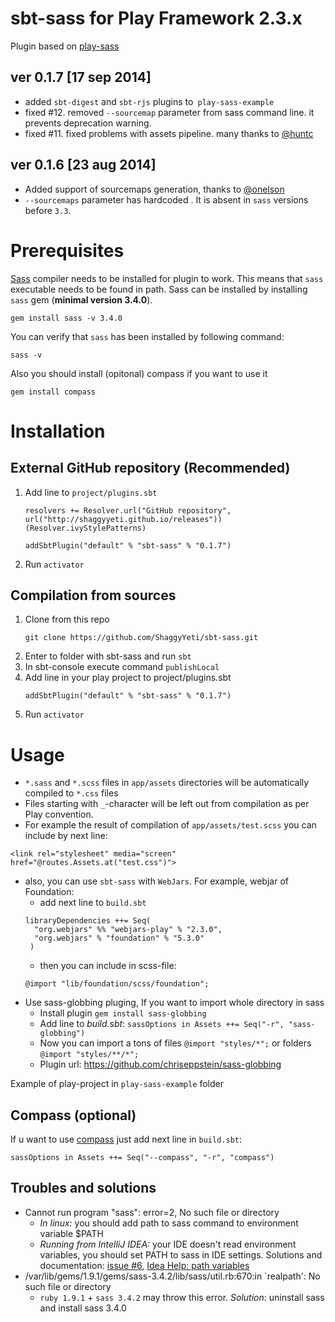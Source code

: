 sbt-sass for Play Framework 2.3.x
========
Plugin based on [play-sass][play-sass] 

## ver 0.1.7 [17 sep 2014]
* added `sbt-digest` and `sbt-rjs` plugins to` play-sass-example`
* fixed #12. removed `--sourcemap` parameter from sass command line. it prevents deprecation warning. 
* fixed #11. fixed problems with assets pipeline. many thanks to [@huntc][huntc]  

## ver 0.1.6 [23 aug 2014]
* Added support of sourcemaps generation, thanks to [@onelson][onelson]
* `--sourcemaps` parameter has hardcoded . It is absent in `sass` versions before `3.3`.  

# Prerequisites
[Sass][sass] compiler needs to be installed for plugin to work. This means that `sass` executable
needs to be found in path. Sass can be installed by installing `sass` gem (**minimal version 3.4.0**).
```
gem install sass -v 3.4.0 
```
You can verify that `sass` has been installed by following command:
```
sass -v
```
Also you should install (opitonal) compass if you want to use it
```
gem install compass
```

# Installation
## External GitHub repository (Recommended)
1. Add line to `project/plugins.sbt`
   ```
   resolvers += Resolver.url("GitHub repository", url("http://shaggyyeti.github.io/releases"))(Resolver.ivyStylePatterns)

   addSbtPlugin("default" % "sbt-sass" % "0.1.7")
   ```
2. Run `activator`

## Compilation from sources
1. Clone from this repo
   ```
   git clone https://github.com/ShaggyYeti/sbt-sass.git
   ```
2. Enter to folder with sbt-sass and run `sbt`
3. In sbt-console execute command `publishLocal`
4. Add line in your play project to project/plugins.sbt
   ```
   addSbtPlugin("default" % "sbt-sass" % "0.1.7")
   ```
5. Run `activator`

# Usage
* `*.sass` and `*.scss` files in `app/assets` directories will be automatically compiled to `*.css` files
* Files starting with `_`-character will be left out from compilation as per Play convention.
* For example the result of compilation of `app/assets/test.scss` you can include by next line:
```
<link rel="stylesheet" media="screen" href="@routes.Assets.at("test.css")">
```
* also, you can use `sbt-sass` with `WebJars`. For example, webjar of Foundation:
  * add next line to `build.sbt`
   ```
   libraryDependencies ++= Seq(
     "org.webjars" %% "webjars-play" % "2.3.0",
     "org.webjars" % "foundation" % "5.3.0"
    )
   ```
  * then you can include in scss-file:
   ```
   @import "lib/foundation/scss/foundation";
   ```
* Use sass-globbing pluging, If you want to import whole directory in sass
  * Install plugin `gem install sass-globbing`
  * Add line to *build.sbt*: `sassOptions in Assets ++= Seq("-r", "sass-globbing")`
  * Now you can import a tons of files `@import "styles/*";` or folders `@import "styles/**/*";`
  * Plugin url: https://github.com/chriseppstein/sass-globbing

Example of play-project in `play-sass-example` folder

## Compass (optional)
If u want to use [compass][compass] just add next line in `build.sbt`:
```
sassOptions in Assets ++= Seq("--compass", "-r", "compass")
```

## Troubles and solutions
* Cannot run program "sass": error=2, No such file or directory
  * *In linux:* you should add path to sass command to environment variable $PATH
  * *Running from IntelliJ IDEA:* your IDE doesn't read environment variables, you should set PATH to sass in IDE settings. Solutions and documentation: [issue #6][issue6], [Idea Help: path variables][idea-env-vars]
* /var/lib/gems/1.9.1/gems/sass-3.4.2/lib/sass/util.rb:670:in `realpath': No such file or directory
  * `ruby 1.9.1` + `sass 3.4.2` may throw this error. *Solution*: uninstall sass and install sass 3.4.0



[play-sass]: https://github.com/jlitola/play-sass
[sass]: http://sass-lang.com/
[compass]: http://compass-style.org/
[play-2.3-anatomy]: http://www.playframework.com/documentation/2.3.x/Anatomy
[issue6]: https://github.com/ShaggyYeti/sbt-sass/issues/6#issuecomment-49294238
[idea-env-vars]: http://www.jetbrains.com/idea/webhelp/path-variables-2.html
[onelson]: https://github.com/onelson
[huntc]: https://github.com/huntc
